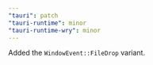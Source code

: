 ```yaml
---
"tauri": patch
"tauri-runtime": minor
"tauri-runtime-wry": minor
---
```


Added the `WindowEvent::FileDrop` variant.
